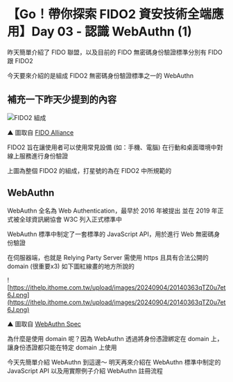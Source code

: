# 【Go！帶你探索 FIDO2 資安技術全端應用】Day 03 - 認識 WebAuthn (1)

昨天簡單介紹了 FIDO 聯盟，以及目前的 FIDO 無密碼身份驗證標準分別有 FIDO 跟 FIDO2

今天要來介紹的是組成 FIDO2 無密碼身份驗證標準之一的 WebAuthn

## 補充一下昨天少提到的內容

![FIDO2 組成](https://fidoalliance.org/wp-content/uploads/FIDO2-Graphic-v2.png)

▲ 圖取自 [FIDO Alliance](https://fidoalliance.org/specifications/)

FIDO2 旨在讓使用者可以使用常見設備 (如：手機、電腦) 在行動和桌面環境中對線上服務進行身份驗證

上圖為整個 FIDO2 的組成，打星號的為在 FIDO2 中所規範的

## WebAuthn

WebAuthn 全名為 Web Authentication，最早於 2016 年被提出
並在 2019 年正式被全球資訊網協會 W3C 列入正式標準中

WebAuthn 標準中制定了一套標準的 JavaScript API，用於進行 Web 無密碼身份驗證

在伺服器端，也就是 Relying Party Server
需使用 https 且具有合法公開的 domain (很重要x3)
如下圖紅線畫的地方所說的

![https://ithelp.ithome.com.tw/upload/images/20240904/20140363qTZ0u7et6J.png](https://ithelp.ithome.com.tw/upload/images/20240904/20140363qTZ0u7et6J.png)

▲ 圖取自 [WebAuthn Spec](https://www.w3.org/TR/webauthn/)

為什麼是使用 domain 呢？因為 WebAuthn 透過將身份憑證綁定在 domain 上，讓身份憑證都只能在特定 domain 上使用

今天先簡單介紹 WebAuthn 到這邊～
明天再來介紹在 WebAuthn 標準中制定的 JavaScript API 以及用實際例子介紹 WebAuthn 註冊流程